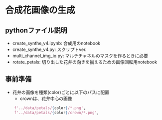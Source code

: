 # 合成花画像の生成

## pythonファイル説明
* create_synthe_v4.ipynb: 合成用のnotebook
* create_synthe_v4.py: スクリプトver.
* multi_channel_img_io.py: マルチチャネルのマスクを作るときに必要
* rotate_petals: 切り出した花弁の向きを揃えるための画像回転用notebook


## 事前準備
* 花弁の画像を種類(color)ごとに以下のパスに配置
  * crownは、花弁中心の画像
```py
    f'../data/petals/{color}/*.png',
    f'../data/petals/{color}/crown/*.png',
```